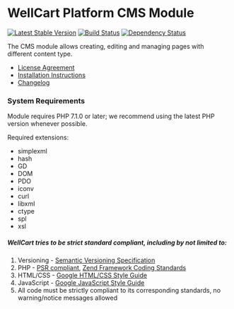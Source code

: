 WellCart Platform CMS Module
============================

[![Latest Stable Version](https://poser.pugx.org/wellcart/module-cms/v/stable.png)](https://packagist.org/packages/wellcart/module-cms)
[![Build Status](https://travis-ci.org/wellcart/module-cms.svg)](https://travis-ci.org/wellcart/module-cms)
[![Dependency Status](https://www.versioneye.com/php/wellcart:module-cms/dev-master/badge.png)](https://www.versioneye.com/php/wellcart:module-cms/dev-master)

The CMS module allows creating, editing and managing pages with different content type.

* [License Agreement](LICENSE.md)
* [Installation Instructions](docs/Module_Installation_Instructions.md)
* [Changelog](CHANGELOG.md)

### System Requirements

Module requires PHP 7.1.0 or later; we recommend using the
latest PHP version whenever possible.

Required extensions:

* simplexml
* hash
* GD
* DOM
* PDO
* iconv
* curl
* libxml
* ctype
* spl
* xsl

##### WellCart tries to be strict standard compliant, including by not limited to:

1. Versioning - [Semantic Versioning Specification](http://semver.org)
2. PHP - [PSR compliant](https://github.com/php-fig/fig-standards), [Zend Framework Coding Standards](http://framework.zend.com/manual/current/en/ref/coding.standard.html)
3. HTML/CSS - [Google HTML/CSS Style Guide](https://google.github.io/styleguide/htmlcssguide.xml)
4. JavaScript - [Google JavaScript Style Guide](https://google.github.io/styleguide/javascriptguide.xml)
5. All code must be strictly compliant to its corresponding standards, no warning/notice messages allowed